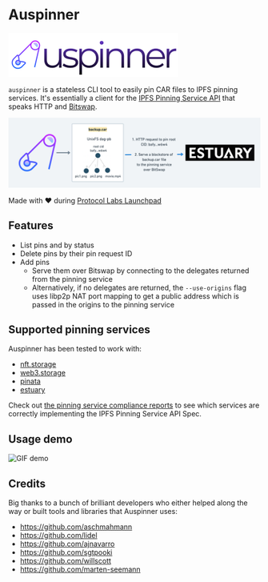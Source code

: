 # Auspinner

![auspinner logo](./logo.png)

`auspinner` is a stateless CLI tool to easily pin CAR files to IPFS pinning services. It's essentially a client for the [IPFS Pinning Service API](https://ipfs.github.io/pinning-services-api-spec/) that speaks HTTP and [Bitswap](https://docs.ipfs.io/concepts/bitswap/).

![Flow diagram](diagram.png)

Made with ❤️ during [Protocol Labs Launchpad](https://protocol.ai/blog/announcing-pl-launchpad/)

## Features

- List pins and by status
- Delete pins by their pin request ID
- Add pins
  - Serve them over Bitswap by connecting to the delegates returned from the pinning service
  - Alternatively, if no delegates are returned, the `--use-origins` flag uses libp2p NAT port mapping to get a public address which is passed in the origins to the pinning service

## Supported pinning services

Auspinner has been tested to work with:

- [nft.storage](https://nft.storage/)
- [web3.storage](https://web3.storage/)
- [pinata](https://www.pinata.cloud/)
- [estuary](https://estuary.tech/)

Check out [the pinning service compliance reports](https://ipfs-shipyard.github.io/pinning-service-compliance/) to see which services are correctly implementing the IPFS Pinning Service API Spec.

## Usage demo

![GIF demo](https://bafybeibulywfk4qkht2unofqmnjovbh24wyjknh5u5llvld4snequz2taa.ipfs.nftstorage.link/)

## Credits

Big thanks to a bunch of brilliant developers who either helped along the way or built tools and libraries that Auspinner uses:

- https://github.com/aschmahmann
- https://github.com/lidel
- https://github.com/ajnavarro
- https://github.com/sgtpooki
- https://github.com/willscott
- https://github.com/marten-seemann

<!--

## **Usage**

```
Usage: auspinner [OPTIONS]

Options:

```

-->
